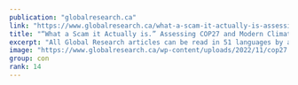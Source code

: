 ```yaml
---
publication: "globalresearch.ca"
link: "https://www.globalresearch.ca/what-a-scam-it-actually-is-assessing-cop27-and-modern-climate-activism/5799585"
title: "“What a Scam it Actually is.” Assessing COP27 and Modern Climate Activism - Global Research"
excerpt: "All Global Research articles can be read in 51 languages by activating the “Translate Website” drop down menu on the top banner of our home page (Desktop version). Visit and follow us on Instagram at "
image: "https://www.globalresearch.ca/wp-content/uploads/2022/11/cop27.jpg"
group: con
rank: 14
---
```

